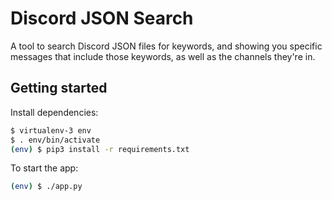 # Discord JSON Search

A tool to search Discord JSON files for keywords, and showing you specific messages that include those keywords, as well as the channels they're in.

## Getting started

Install dependencies:

```sh
$ virtualenv-3 env
$ . env/bin/activate
(env) $ pip3 install -r requirements.txt
```
To start the app:

```sh
(env) $ ./app.py
```
